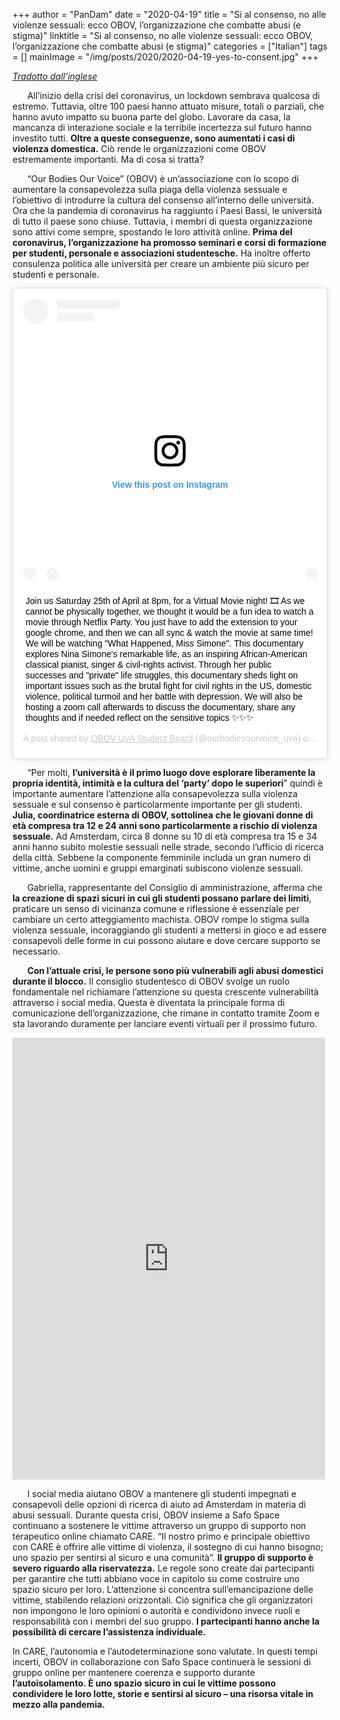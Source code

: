 +++
author = "PanDam"
date = "2020-04-19"
title = "Si al consenso, no alle violenze sessuali: ecco OBOV, l’organizzazione che combatte abusi (e stigma)"
linktitle = "Si al consenso, no alle violenze sessuali: ecco OBOV, l’organizzazione che combatte abusi (e stigma)"
categories = ["Italian"]
tags = []
mainImage = "/img/posts/2020/2020-04-19-yes-to-consent.jpg"
+++

_[Tradotto dall’inglese](../2020-04-19-yes-to-consent-en/)_

&nbsp;&nbsp;&nbsp;&nbsp;&nbsp;&nbsp;All’inizio della crisi del coronavirus, un  lockdown sembrava qualcosa di estremo. Tuttavia, oltre 100 paesi hanno attuato misure, totali o parziali, che hanno avuto impatto su buona parte del globo. Lavorare da casa, la mancanza di interazione sociale e la terribile incertezza sul futuro hanno investito tutti. **Oltre a queste conseguenze, sono aumentati i casi di violenza domestica.** Ciò rende le organizzazioni come OBOV estremamente importanti. Ma di cosa si tratta?

&nbsp;&nbsp;&nbsp;&nbsp;&nbsp;&nbsp;“Our Bodies Our Voice” (OBOV) è un’associazione con lo scopo di aumentare la consapevolezza sulla piaga della violenza sessuale e l’obiettivo di introdurre la cultura del consenso all’interno delle università. Ora che la pandemia di coronavirus ha raggiunto i Paesi Bassi, le università di tutto il paese sono chiuse. Tuttavia, i membri di questa organizzazione sono attivi come sempre, spostando le loro attività online. **Prima del coronavirus, l’organizzazione ha promosso seminari e corsi di formazione per studenti, personale e associazioni studentesche.** Ha inoltre offerto consulenza politica alle università per creare un ambiente più sicuro per studenti e personale.

<blockquote class="instagram-media" data-instgrm-captioned data-instgrm-permalink="https://www.instagram.com/p/B_KMWVMFw5-/?utm_source=ig_embed&amp;utm_campaign=loading" data-instgrm-version="12" style=" background:#FFF; border:0; border-radius:3px; box-shadow:0 0 1px 0 rgba(0,0,0,0.5),0 1px 10px 0 rgba(0,0,0,0.15); margin: 1px; max-width:540px; min-width:326px; padding:0; width:99.375%; width:-webkit-calc(100% - 2px); width:calc(100% - 2px);"><div style="padding:16px;"> <a href="https://www.instagram.com/p/B_KMWVMFw5-/?utm_source=ig_embed&amp;utm_campaign=loading" style=" background:#FFFFFF; line-height:0; padding:0 0; text-align:center; text-decoration:none; width:100%;" target="_blank"> <div style=" display: flex; flex-direction: row; align-items: center;"> <div style="background-color: #F4F4F4; border-radius: 50%; flex-grow: 0; height: 40px; margin-right: 14px; width: 40px;"></div> <div style="display: flex; flex-direction: column; flex-grow: 1; justify-content: center;"> <div style=" background-color: #F4F4F4; border-radius: 4px; flex-grow: 0; height: 14px; margin-bottom: 6px; width: 100px;"></div> <div style=" background-color: #F4F4F4; border-radius: 4px; flex-grow: 0; height: 14px; width: 60px;"></div></div></div><div style="padding: 19% 0;"></div> <div style="display:block; height:50px; margin:0 auto 12px; width:50px;"><svg width="50px" height="50px" viewBox="0 0 60 60" version="1.1" xmlns="https://www.w3.org/2000/svg" xmlns:xlink="https://www.w3.org/1999/xlink"><g stroke="none" stroke-width="1" fill="none" fill-rule="evenodd"><g transform="translate(-511.000000, -20.000000)" fill="#000000"><g><path d="M556.869,30.41 C554.814,30.41 553.148,32.076 553.148,34.131 C553.148,36.186 554.814,37.852 556.869,37.852 C558.924,37.852 560.59,36.186 560.59,34.131 C560.59,32.076 558.924,30.41 556.869,30.41 M541,60.657 C535.114,60.657 530.342,55.887 530.342,50 C530.342,44.114 535.114,39.342 541,39.342 C546.887,39.342 551.658,44.114 551.658,50 C551.658,55.887 546.887,60.657 541,60.657 M541,33.886 C532.1,33.886 524.886,41.1 524.886,50 C524.886,58.899 532.1,66.113 541,66.113 C549.9,66.113 557.115,58.899 557.115,50 C557.115,41.1 549.9,33.886 541,33.886 M565.378,62.101 C565.244,65.022 564.756,66.606 564.346,67.663 C563.803,69.06 563.154,70.057 562.106,71.106 C561.058,72.155 560.06,72.803 558.662,73.347 C557.607,73.757 556.021,74.244 553.102,74.378 C549.944,74.521 548.997,74.552 541,74.552 C533.003,74.552 532.056,74.521 528.898,74.378 C525.979,74.244 524.393,73.757 523.338,73.347 C521.94,72.803 520.942,72.155 519.894,71.106 C518.846,70.057 518.197,69.06 517.654,67.663 C517.244,66.606 516.755,65.022 516.623,62.101 C516.479,58.943 516.448,57.996 516.448,50 C516.448,42.003 516.479,41.056 516.623,37.899 C516.755,34.978 517.244,33.391 517.654,32.338 C518.197,30.938 518.846,29.942 519.894,28.894 C520.942,27.846 521.94,27.196 523.338,26.654 C524.393,26.244 525.979,25.756 528.898,25.623 C532.057,25.479 533.004,25.448 541,25.448 C548.997,25.448 549.943,25.479 553.102,25.623 C556.021,25.756 557.607,26.244 558.662,26.654 C560.06,27.196 561.058,27.846 562.106,28.894 C563.154,29.942 563.803,30.938 564.346,32.338 C564.756,33.391 565.244,34.978 565.378,37.899 C565.522,41.056 565.552,42.003 565.552,50 C565.552,57.996 565.522,58.943 565.378,62.101 M570.82,37.631 C570.674,34.438 570.167,32.258 569.425,30.349 C568.659,28.377 567.633,26.702 565.965,25.035 C564.297,23.368 562.623,22.342 560.652,21.575 C558.743,20.834 556.562,20.326 553.369,20.18 C550.169,20.033 549.148,20 541,20 C532.853,20 531.831,20.033 528.631,20.18 C525.438,20.326 523.257,20.834 521.349,21.575 C519.376,22.342 517.703,23.368 516.035,25.035 C514.368,26.702 513.342,28.377 512.574,30.349 C511.834,32.258 511.326,34.438 511.181,37.631 C511.035,40.831 511,41.851 511,50 C511,58.147 511.035,59.17 511.181,62.369 C511.326,65.562 511.834,67.743 512.574,69.651 C513.342,71.625 514.368,73.296 516.035,74.965 C517.703,76.634 519.376,77.658 521.349,78.425 C523.257,79.167 525.438,79.673 528.631,79.82 C531.831,79.965 532.853,80.001 541,80.001 C549.148,80.001 550.169,79.965 553.369,79.82 C556.562,79.673 558.743,79.167 560.652,78.425 C562.623,77.658 564.297,76.634 565.965,74.965 C567.633,73.296 568.659,71.625 569.425,69.651 C570.167,67.743 570.674,65.562 570.82,62.369 C570.966,59.17 571,58.147 571,50 C571,41.851 570.966,40.831 570.82,37.631"></path></g></g></g></svg></div><div style="padding-top: 8px;"> <div style=" color:#3897f0; font-family:Arial,sans-serif; font-size:14px; font-style:normal; font-weight:550; line-height:18px;"> View this post on Instagram</div></div><div style="padding: 12.5% 0;"></div> <div style="display: flex; flex-direction: row; margin-bottom: 14px; align-items: center;"><div> <div style="background-color: #F4F4F4; border-radius: 50%; height: 12.5px; width: 12.5px; transform: translateX(0px) translateY(7px);"></div> <div style="background-color: #F4F4F4; height: 12.5px; transform: rotate(-45deg) translateX(3px) translateY(1px); width: 12.5px; flex-grow: 0; margin-right: 14px; margin-left: 2px;"></div> <div style="background-color: #F4F4F4; border-radius: 50%; height: 12.5px; width: 12.5px; transform: translateX(9px) translateY(-18px);"></div></div><div style="margin-left: 8px;"> <div style=" background-color: #F4F4F4; border-radius: 50%; flex-grow: 0; height: 20px; width: 20px;"></div> <div style=" width: 0; height: 0; border-top: 2px solid transparent; border-left: 6px solid #f4f4f4; border-bottom: 2px solid transparent; transform: translateX(16px) translateY(-4px) rotate(30deg)"></div></div><div style="margin-left: auto;"> <div style=" width: 0px; border-top: 8px solid #F4F4F4; border-right: 8px solid transparent; transform: translateY(16px);"></div> <div style=" background-color: #F4F4F4; flex-grow: 0; height: 12px; width: 16px; transform: translateY(-4px);"></div> <div style=" width: 0; height: 0; border-top: 8px solid #F4F4F4; border-left: 8px solid transparent; transform: translateY(-4px) translateX(8px);"></div></div></div></a> <p style=" margin:8px 0 0 0; padding:0 4px;"> <a href="https://www.instagram.com/p/B_KMWVMFw5-/?utm_source=ig_embed&amp;utm_campaign=loading" style=" color:#000; font-family:Arial,sans-serif; font-size:14px; font-style:normal; font-weight:normal; line-height:17px; text-decoration:none; word-wrap:break-word;" target="_blank">Join us Saturday 25th of April at 8pm, for a Virtual Movie night! 🎞 As we cannot be physically together, we thought it would be a fun idea to watch a movie through Netflix Party. You just have to add the extension to your google chrome, and then we can all sync &amp; watch the movie at same time! We will be watching &#34;What Happened, Miss Simone&#34;. This documentary explores Nina Simone&#39;s remarkable life, as an inspiring African-American classical pianist, singer &amp; civil-rights activist. Through her public successes and &#34;private&#34; life struggles, this documentary sheds light on important issues such as the brutal fight for civil rights in the US, domestic violence, political turmoil and her battle with depression. We will also be hosting a zoom call afterwards to discuss the documentary, share any thoughts and if needed reflect on the sensitive topics ✨✨✨</a></p> <p style=" color:#c9c8cd; font-family:Arial,sans-serif; font-size:14px; line-height:17px; margin-bottom:0; margin-top:8px; overflow:hidden; padding:8px 0 7px; text-align:center; text-overflow:ellipsis; white-space:nowrap;">A post shared by <a href="https://www.instagram.com/ourbodiesourvoice_uva/?utm_source=ig_embed&amp;utm_campaign=loading" style=" color:#c9c8cd; font-family:Arial,sans-serif; font-size:14px; font-style:normal; font-weight:normal; line-height:17px;" target="_blank"> OBOV UvA Student Board</a> (@ourbodiesourvoice_uva) on <time style=" font-family:Arial,sans-serif; font-size:14px; line-height:17px;" datetime="2020-04-19T10:34:23+00:00">Apr 19, 2020 at 3:34am PDT</time></p></div></blockquote> <script async src="//www.instagram.com/embed.js"></script>


&nbsp;&nbsp;&nbsp;&nbsp;&nbsp;&nbsp;“Per molti, **l’università è il primo luogo dove esplorare liberamente la propria identità, intimità e la cultura del ‘party’ dopo le superiori**” quindi è importante aumentare l’attenzione alla consapevolezza sulla violenza sessuale e sul consenso è particolarmente importante per gli studenti. **Julia, coordinatrice esterna di OBOV, sottolinea che le giovani donne di età compresa tra 12 e 24 anni sono particolarmente a rischio di violenza sessuale.** Ad Amsterdam, circa 8 donne su 10 di età compresa tra 15 e 34 anni hanno subito molestie sessuali nelle strade, secondo l’ufficio di ricerca della città. Sebbene la componente femminile includa un gran numero di vittime, anche uomini e gruppi emarginati subiscono violenze sessuali.

&nbsp;&nbsp;&nbsp;&nbsp;&nbsp;&nbsp;Gabriella, rappresentante del Consiglio di amministrazione, afferma che **la creazione di spazi sicuri in cui gli studenti possano parlare dei limiti**, praticare un senso di vicinanza comune e riflessione è essenziale per cambiare un certo atteggiamento machista. OBOV rompe lo stigma sulla violenza sessuale, incoraggiando gli studenti a mettersi in gioco e ad essere consapevoli delle forme in cui possono aiutare e dove cercare supporto se necessario.

&nbsp;&nbsp;&nbsp;&nbsp;&nbsp;&nbsp;**Con l’attuale crisi, le persone sono più vulnerabili agli abusi domestici durante il blocco.** Il consiglio studentesco di OBOV svolge un ruolo fondamentale nel richiamare l’attenzione su questa crescente vulnerabilità attraverso i social media. Questa è diventata la principale forma di comunicazione dell’organizzazione, che rimane in contatto tramite Zoom e sta lavorando duramente per lanciare eventi virtuali per il prossimo futuro.

<iframe src="https://www.facebook.com/plugins/post.php?href=https%3A%2F%2Fwww.facebook.com%2Fpermalink.php%3Fstory_fbid%3D254923819231453%26id%3D106859750704528&width=500" width="500" height="707" style="border:none;overflow:hidden" scrolling="no" frameborder="0" allowTransparency="true" allow="encrypted-media"></iframe>

&nbsp;&nbsp;&nbsp;&nbsp;&nbsp;&nbsp;I social media aiutano OBOV a mantenere gli studenti impegnati e consapevoli delle opzioni di ricerca di aiuto ad Amsterdam in materia di abusi sessuali. Durante questa crisi, OBOV insieme a Safo Space continuano a sostenere le vittime attraverso un gruppo di supporto non terapeutico online  chiamato CARE. “Il nostro primo e principale obiettivo con CARE è offrire alle vittime di violenza, il sostegno di cui hanno bisogno; uno spazio per sentirsi al sicuro e una comunità”. **Il gruppo di supporto è severo riguardo alla riservatezza.** Le regole sono create dai partecipanti per garantire che tutti abbiano voce in capitolo su come costruire uno spazio sicuro per loro. L’attenzione si concentra sull’emancipazione delle vittime, stabilendo relazioni orizzontali. Ciò significa che gli organizzatori non impongono le loro opinioni o autorità e condividono invece ruoli e responsabilità con i membri del suo gruppo. **I partecipanti hanno anche la possibilità di cercare l’assistenza individuale.**

In CARE, l’autonomia e l’autodeterminazione sono valutate. In questi tempi incerti, OBOV in collaborazione con Safo Space continuerà le sessioni di gruppo online per mantenere coerenza e supporto durante **l’autoisolamento. È uno spazio sicuro in cui le vittime possono condividere le loro lotte, storie e sentirsi al sicuro – una risorsa vitale in mezzo alla pandemia.**